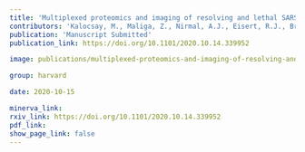 ```yaml
---
title: 'Multiplexed proteomics and imaging of resolving and lethal SARS-CoV-2 infection in the lung.'
contributors: 'Kalocsay, M., Maliga, Z., Nirmal, A.J., Eisert, R.J., Bradshaw, G.A., Solomon, I. H., Chen, Y-A., Pelletier, R.J, ... Sorger, P.K. (2020).'
publication: 'Manuscript Submitted'
publication_link: https://doi.org/10.1101/2020.10.14.339952

image: publications/multiplexed-proteomics-and-imaging-of-resolving-and-lethal-SARS-CoV-2-infection-in-the-lung.PNG

group: harvard

date: 2020-10-15

minerva_link:
rxiv_link: https://doi.org/10.1101/2020.10.14.339952
pdf_link:
show_page_link: false
---
```

